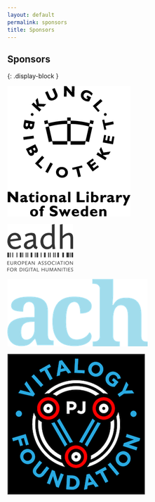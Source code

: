 ```yaml
---
layout: default
permalink: sponsors
title: Sponsors
---
```


## Sponsors
{: .display-block }

![National Library of Sweden logo](/assets/images/KB-logo.png)

![European Association of Digital Humanities logo](/assets/images/eadh-logo.png)

![ACH logo](/assets/images/ach-logo.png)

![Pearl Jam Vitalogy Foundation logo](/assets/images/vitalogy_foundation_logo.png)
